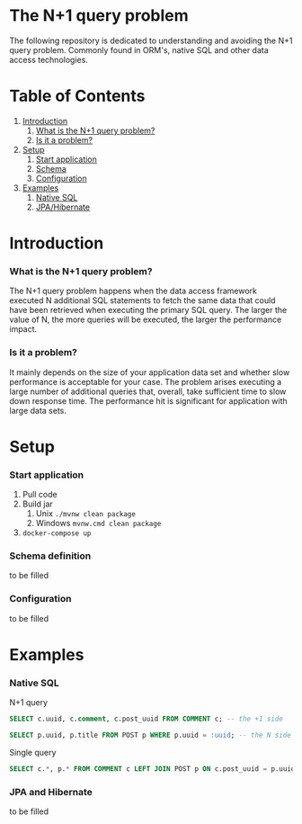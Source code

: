 # The N+1 query problem
The following repository is dedicated to understanding and avoiding the N+1 query problem. Commonly found in ORM's, native SQL and other data access technologies.
# Table of Contents
1. [Introduction](#introduction)
   1. [What is the N+1 query problem?](#what)
   2. [Is it a problem?](#problem)
2. [Setup](#setup)
   1. [Start application](#start)
   2. [Schema](#schema)
   3. [Configuration](#configuration)
3. [Examples](#examples)
   1. [Native SQL](#native)
   2. [JPA/Hibernate](#jpa)


# Introduction<a name="introduction"></a>
### What is the N+1 query problem? <a name="what"></a>
The N+1 query problem happens when the data access framework executed N additional SQL statements to fetch the same data that could have been retrieved when executing the primary SQL query. The larger the value of N, the more queries will be executed, the larger the performance impact.

### Is it a problem? <a name="problem"></a>

It mainly depends on the size of your application data set and whether slow performance is acceptable for your case. The problem arises executing a large number of additional queries that, overall, take sufficient time to slow down response time. The performance hit is significant for application with large data sets.

# Setup <a name="setup"></a>

### Start application <a name="start"></a>

1. Pull code
2. Build jar
   1. Unix `./mvnw clean package`
   2. Windows  `mvnw.cmd clean package`
3. `docker-compose up`

### Schema definition <a name="schema"></a>
to be filled

### Configuration <a name="configuration"></a>
to be filled

# Examples <a name="examples"></a>

### Native SQL <a name="native"></a>
N+1 query
```SQL
SELECT c.uuid, c.comment, c.post_uuid FROM COMMENT c; -- the +1 side
```
```SQL
SELECT p.uuid, p.title FROM POST p WHERE p.uuid = :uuid; -- the N side
```
Single query
```SQL
SELECT c.*, p.* FROM COMMENT c LEFT JOIN POST p ON c.post_uuid = p.uuid;
```

### JPA and Hibernate <a name="jpa"></a>
to be filled